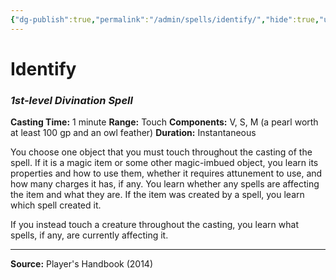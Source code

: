 ```yaml
---
{"dg-publish":true,"permalink":"/admin/spells/identify/","hide":true,"updated":"2025-08-11T11:53:30.922+01:00"}
---
```


# Identify
### *1st-level Divination Spell*
**Casting Time:** 1 minute
**Range:** Touch
**Components:** V, S, M (a pearl worth at least 100 gp and an owl feather)
**Duration:** Instantaneous

You choose one object that you must touch throughout the casting of the spell. If it is a magic item or some other magic-imbued object, you learn its properties and how to use them, whether it requires attunement to use, and how many charges it has, if any. You learn whether any spells are affecting the item and what they are. If the item was created by a spell, you learn which spell created it.

If you instead touch a creature throughout the casting, you learn what spells, if any, are currently affecting it.

---
**Source:** Player's Handbook (2014)